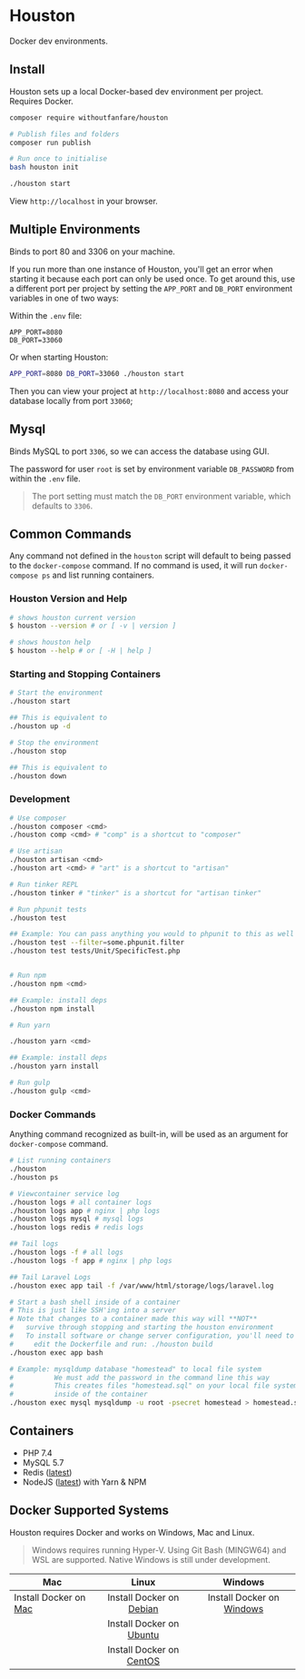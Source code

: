 # Houston

Docker dev environments.

## Install

Houston sets up a local Docker-based dev environment per project. Requires Docker.

```bash
composer require withoutfanfare/houston

# Publish files and folders
composer run publish

# Run once to initialise
bash houston init

./houston start
```

View `http://localhost` in your browser.

## Multiple Environments

Binds to port 80 and 3306 on your machine.

If you run more than one instance of Houston, you'll get an error when starting it because each port can only be used once. 
To get around this, use a different port per project by setting the `APP_PORT` and `DB_PORT` environment variables in one of two ways:

Within the `.env` file:

```
APP_PORT=8080
DB_PORT=33060
```

Or when starting Houston:

```bash
APP_PORT=8080 DB_PORT=33060 ./houston start
```

Then you can view your project at `http://localhost:8080` and access your database locally from port `33060`;

## Mysql

Binds MySQL to port `3306`, so we can access the database using GUI.

The password for user `root` is set by environment variable `DB_PASSWORD` from within the `.env` file.

> The port setting must match the `DB_PORT` environment variable, which defaults to `3306`.

## Common Commands

Any command not defined in the `houston` script will default to being passed to the `docker-compose` command. 
If no command is used, it will run `docker-compose ps` and list running containers.

### Houston Version and Help

```bash
# shows houston current version
$ houston --version # or [ -v | version ]

# shows houston help
$ houston --help # or [ -H | help ]
```

### Starting and Stopping Containers

```bash
# Start the environment
./houston start

## This is equivalent to
./houston up -d

# Stop the environment
./houston stop

## This is equivalent to
./houston down
```

### Development

```bash
# Use composer
./houston composer <cmd>
./houston comp <cmd> # "comp" is a shortcut to "composer"

# Use artisan
./houston artisan <cmd>
./houston art <cmd> # "art" is a shortcut to "artisan"

# Run tinker REPL
./houston tinker # "tinker" is a shortcut for "artisan tinker"

# Run phpunit tests
./houston test

## Example: You can pass anything you would to phpunit to this as well
./houston test --filter=some.phpunit.filter
./houston test tests/Unit/SpecificTest.php


# Run npm
./houston npm <cmd>

## Example: install deps
./houston npm install

# Run yarn

./houston yarn <cmd>

## Example: install deps
./houston yarn install

# Run gulp
./houston gulp <cmd>
```

### Docker Commands

Anything command recognized as built-in, will be used as an argument for `docker-compose` command.

```bash
# List running containers
./houston
./houston ps

# Viewcontainer service log
./houston logs # all container logs
./houston logs app # nginx | php logs
./houston logs mysql # mysql logs
./houston logs redis # redis logs

## Tail logs
./houston logs -f # all logs
./houston logs -f app # nginx | php logs

## Tail Laravel Logs
./houston exec app tail -f /var/www/html/storage/logs/laravel.log

# Start a bash shell inside of a container
# This is just like SSH'ing into a server
# Note that changes to a container made this way will **NOT**
#   survive through stopping and starting the houston environment
#   To install software or change server configuration, you'll need to
#     edit the Dockerfile and run: ./houston build
./houston exec app bash

# Example: mysqldump database "homestead" to local file system
#          We must add the password in the command line this way
#          This creates files "homestead.sql" on your local file system, not
#          inside of the container
./houston exec mysql mysqldump -u root -psecret homestead > homestead.sql
```


## Containers

* PHP 7.4
* MySQL 5.7
* Redis ([latest](https://hub.docker.com/_/redis/))
* NodeJS ([latest](https://hub.docker.com/_/node/)) with Yarn & NPM

## Docker Supported Systems

Houston requires Docker and works on Windows, Mac and Linux.

> Windows requires running Hyper-V. Using Git Bash (MINGW64) and WSL are supported. Native
  Windows is still under development.

| Mac                                                                      |                                              Linux                                              |                                     Windows                                      |
| ------------------------------------------------------------------------ | :---------------------------------------------------------------------------------------------: | :------------------------------------------------------------------------------: |
| Install Docker on [Mac](https://docs.docker.com/docker-for-mac/install/) | Install Docker on [Debian](https://docs.docker.com/engine/installation/linux/docker-ce/debian/) | Install Docker on [Windows](https://docs.docker.com/docker-for-windows/install/) |
|                                                                          | Install Docker on [Ubuntu](https://docs.docker.com/engine/installation/linux/docker-ce/ubuntu/) |                                                                                  |
|                                                                          | Install Docker on [CentOS](https://docs.docker.com/engine/installation/linux/docker-ce/centos/) |                                                                                  |
